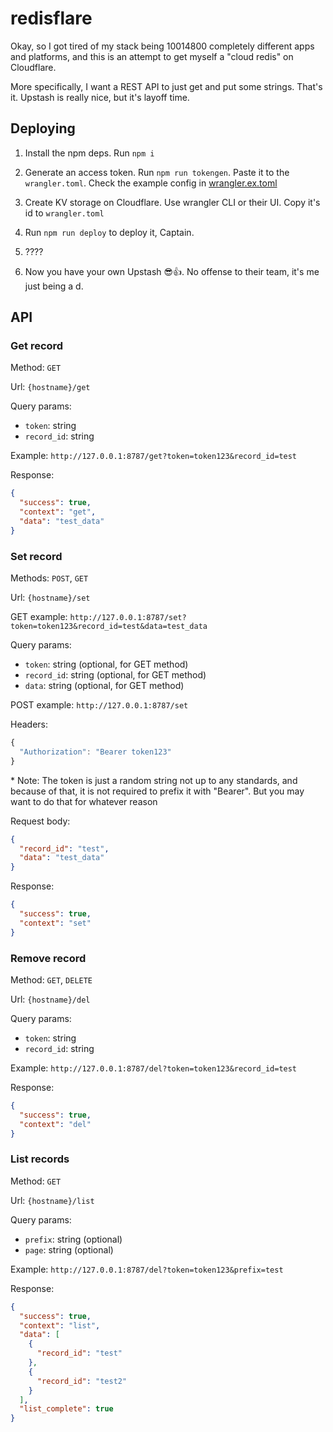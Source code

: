 # redisflare

Okay, so I got tired of my stack being 10014800 completely different apps and platforms, and this is an attempt to get myself a "cloud redis" on Cloudflare.

More specifically, I want a REST API to just get and put some strings. That's it. Upstash is really nice, but it's layoff time.

## Deploying

1. Install the npm deps. Run `npm i`

2. Generate an access token. Run `npm run tokengen`. Paste it to the `wrangler.toml`. Check the example config in [wrangler.ex.toml](./wrangler.ex.toml)

3. Create KV storage on Cloudflare. Use wrangler CLI or their UI. Copy it's id to `wrangler.toml`

4. Run `npm run deploy` to deploy it, Captain.

5. ????

6. Now you have your own Upstash 😎👍. No offense to their team, it's me just being a d.

## API

### Get record

Method: `GET`

Url: `{hostname}/get`

Query params:
 - `token`: string
 - `record_id`: string

Example: `http://127.0.0.1:8787/get?token=token123&record_id=test`

Response: 
```json
{
  "success": true,
  "context": "get",
  "data": "test_data"
}
```

### Set record

Methods: `POST`, `GET`

Url: `{hostname}/set`

GET example: `http://127.0.0.1:8787/set?token=token123&record_id=test&data=test_data`

Query params:
 - `token`: string (optional, for GET method)
 - `record_id`: string (optional, for GET method)
 - `data`: string (optional, for GET method)


POST example: `http://127.0.0.1:8787/set`

Headers:
```javascript
{
  "Authorization": "Bearer token123"
}
```

\* Note: The token is just a random string not up to any standards, and because of that, it is not required to prefix it with "Bearer". But you may want to do that for whatever reason

Request body:
```json
{
  "record_id": "test",
  "data": "test_data"
}
```

Response:

```json
{
  "success": true,
  "context": "set"
}
```

### Remove record

Method: `GET`, `DELETE`

Url: `{hostname}/del`

Query params:
 - `token`: string
 - `record_id`: string

Example: `http://127.0.0.1:8787/del?token=token123&record_id=test`

Response: 
```json
{
  "success": true,
  "context": "del"
}
```

### List records

Method: `GET`

Url: `{hostname}/list`

Query params:
 - `prefix`: string (optional)
 - `page`: string (optional)

Example: `http://127.0.0.1:8787/del?token=token123&prefix=test`

Response: 
```json
{
  "success": true,
  "context": "list",
  "data": [
    {
      "record_id": "test"
    },
    {
      "record_id": "test2"
    }
  ],
  "list_complete": true
}
```

